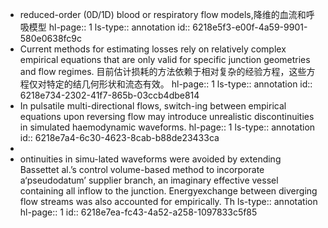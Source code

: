 - reduced-order (0D/1D) blood or respiratory flow models,降维的血流和呼吸模型
  hl-page:: 1
  ls-type:: annotation
  id:: 6218e5f3-e00f-4a59-9901-580e0638fc9c
- Current methods for estimating losses rely on relatively complex empirical equations that are only valid for specific junction geometries and flow regimes. 目前估计损耗的方法依赖于相对复杂的经验方程，这些方程仅对特定的结几何形状和流态有效。
  hl-page:: 1
  ls-type:: annotation
  id:: 6218e734-2302-41f7-865b-03ccb4dbe814
- In pulsatile multi-directional flows, switch-ing between empirical equations upon reversing flow may introduce unrealistic discontinuities in simulated haemodynamic waveforms.
  hl-page:: 1
  ls-type:: annotation
  id:: 6218e7a4-6c30-4623-8cab-b88de23433ca
-
- ontinuities in simu-lated waveforms were avoided by extending Bassettet al.’s control volume-based method to incorporate a‘pseudodatum’ supplier branch, an imaginary effective vessel containing all inflow to the junction. Energyexchange between diverging flow streams was also accounted for empirically. Th
  ls-type:: annotation
  hl-page:: 1
  id:: 6218e7ea-fc43-4a52-a258-1097833c5f85